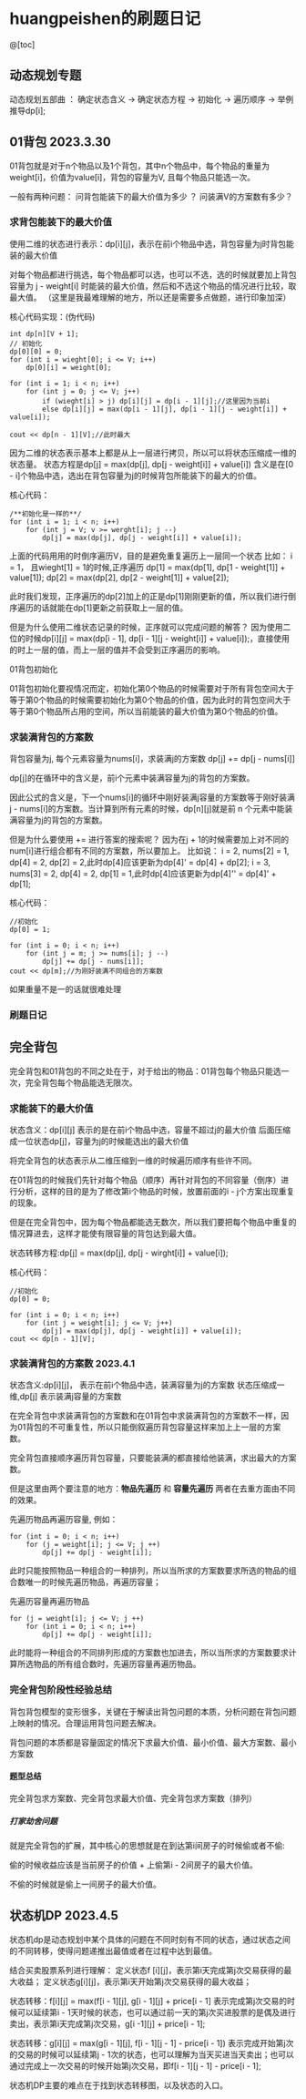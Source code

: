 # huangpeishen的刷题日记
@[toc]
## 动态规划专题
动态规划五部曲 ： 确定状态含义 -> 确定状态方程 -> 初始化 -> 遍历顺序 -> 举例推导dp[i];

## 01背包 2023.3.30
01背包就是对于n个物品以及1个背包，其中n个物品中，每个物品的重量为weight[i]，价值为value[i]，背包的容量为V, 且每个物品只能选一次。

一般有两种问题：
问背包能装下的最大价值为多少 ？
问装满V的方案数有多少？

### 求背包能装下的最大价值
使用二维的状态进行表示：dp[i][j]，表示在前i个物品中选，背包容量为j时背包能装的最大价值

对每个物品都进行挑选，每个物品都可以选，也可以不选，选的时候就要加上背包容量为 j - weight[i] 时能装的最大价值，然后和不选这个物品的情况进行比较，取最大值。
（这里是我最难理解的地方，所以还是需要多点做题，进行印象加深）

核心代码实现：(伪代码)
```
int dp[n][V + 1];
// 初始化
dp[0][0] = 0;
for (int i = wieght[0]; i <= V; i++)
    dp[0][i] = weight[0];

for (int i = 1; i < n; i++)
    for (int j = 0; j <= V; j++)
        if (wieght[i] > j) dp[i][j] = dp[i - 1][j];//这里因为当前i
        else dp[i][j] = max(dp[i - 1][j], dp[i - 1][j - weight[i]] + value[i]);

cout << dp[n - 1][V];//此时最大

```

因为二维的状态表示基本上都是从上一层进行拷贝，所以可以将状态压缩成一维的状态量。
状态方程是dp[j] = max(dp[j], dp[j - weight[i]] + value[i])
含义是在[0 - i]个物品中选，选出在背包容量为j的时候背包所能装下的最大的价值。

核心代码：
```
/**初始化是一样的**/
for (int i = 1; i < n; i++)
    for (int j = V; v >= werght[i]; j --)
        dp[j] = max(dp[j], dp[j - weight[i]] + value[i]);
```
上面的代码用用的时倒序遍历V，目的是避免重复遍历上一层同一个状态
比如：
i = 1， 且wieght[1] = 1的时候,正序遍历
dp[1] = max(dp[1], dp[1 - weight[1]] + value[1]);
dp[2] = max(dp[2], dp[2 - weight[1]] + value[2]);

此时我们发现，正序遍历的dp[2]加上的正是dp[1]刚刚更新的值，所以我们进行倒序遍历的话就能在dp[1]更新之前获取上一层的值。

但是为什么使用二维状态记录的时候，正序就可以完成问题的解答？
因为使用二位的时候dp[i][j] = max(dp[i - 1], dp[i - 1][j - weight[i]] + value[i]);，直接使用的时上一层的值，而上一层的值并不会受到正序遍历的影响。


01背包初始化

01背包初始化要视情况而定，初始化第0个物品的时候需要对于所有背包空间大于等于第0个物品的时候需要初始化为第0个物品的价值，因为此时的背包空间大于等于第0个物品所占用的空间，所以当前能装的最大价值为第0个物品的价值。

### 求装满背包的方案数
背包容量为j, 每个元素容量为nums[i]，求装满j的方案数
dp[j] += dp[j - nums[i]]

dp[j]的在循环中的含义是，前i个元素中装满容量为j的背包的方案数。

因此公式的含义是，下一个nums[i]的循环中刚好装满j容量的方案数等于刚好装满j - nums[i]的方案数。当计算到所有元素的时候，dp[n][j]就是前 n 个元素中能装满容量为j的背包的方案数。

但是为什么要使用 += 进行答案的搜索呢？
因为在j + 1的时候需要加上对不同的num[i]进行组合都有不同的方案数，所以要加上。
比如说：
i = 2, nums[2] = 1, dp[4] = 2, dp[2] = 2,此时dp[4]应该更新为dp[4]' = dp[4] + dp[2];
i = 3, nums[3] = 2, dp[4] = 2, dp[1] = 1,此时dp[4]应该更新为dp[4]'' = dp[4]' + dp[1];

核心代码：
```
//初始化
dp[0] = 1;

for (int i = 0; i < n; i++)
    for (int j = m; j >= nums[i]; j --)
        dp[j] += dp[j - nums[i]];
cout << dp[m];//为刚好装满不同组合的方案数
```
如果重量不是一的话就很难处理
### 刷题日记

## 完全背包
完全背包和01背包的不同之处在于，对于给出的物品：01背包每个物品只能选一次，完全背包每个物品能选无限次。

### 求能装下的最大价值
状态含义：dp[i][j] 表示的是在前i个物品中选，容量不超过j的最大价值
后面压缩成一位状态dp[j]，容量为j的时候能选出的最大价值

将完全背包的状态表示从二维压缩到一维的时候遍历顺序有些许不同。

在01背包的时候我们先针对每个物品（顺序）再针对背包的不同容量（倒序）进行分析，这样的目的是为了修改第i个物品的时候，放置前面的i - j个方案出现重复的现象。

但是在完全背包中，因为每个物品都能选无数次，所以我们要把每个物品中重复的情况算进去，这样才能使有限容量的背包达到最大值。

状态转移方程:dp[j] = max(dp[j], dp[j - wirght[i]] + value[i]);

核心代码：
```
//初始化
dp[0] = 0;

for (int i = 0; i < n; i++)
    for (int j = weight[i]; j <= V; j++)
        dp[j] = max(dp[j], dp[j - weight[i]] + value[i]);
cout << dp[n - 1][V];
```

### 求装满背包的方案数 2023.4.1
状态含义:dp[i][j]， 表示在前i个物品中选，装满容量为j的方案数
状态压缩成一维,dp[j] 表示装满j容量的方案数

在完全背包中求装满背包的方案数和在01背包中求装满背包的方案数不一样，因为01背包的不可重复性，所以只能倒叙遍历背包容量这样来加上上一层的方案数。

完全背包直接顺序遍历背包容量，只要能装满的都直接给他装满，求出最大的方案数。

但是这里由两个要注意的地方：**物品先遍历** 和 **容量先遍历** 两者在去重方面由不同的效果。

先遍历物品再遍历容量, 例如：
```
for (int i = 0; i < n; i++)
    for (j = weight[i]; j <= V; j ++)
        dp[j] += dp[j - weight[i]];
```
此时只能按照物品一种组合的一种排列，所以当所求的方案数要求所选的物品的组合数唯一的时候先遍历物品，再遍历容量；

先遍历容量再遍历物品
```
for (j = weight[i]; j <= V; j ++)
    for (int i = 0; i < n; i++)
        dp[j] += dp[j - weight[i]];
```
此时能将一种组合的不同排列形成的方案数也加进去，所以当所求的方案数要求计算所选物品的所有组合数时，先遍历容量再遍历物品。

### 完全背包阶段性经验总结
背包背包模型的变形很多，关键在于解读出背包问题的本质，分析问题在背包问题上映射的情况。合理运用背包问题去解决。

背包问题的本质都是容量固定的情况下求最大价值、最小价值、最大方案数、最小方案数

#### 题型总结
完全背包求方案数、完全背包求最大价值、完全背包求方案数（排列）

##### 打家劫舍问题
就是完全背包的扩展，其中核心的思想就是在到达第i间房子的时候偷或者不偷:

偷的时候收益应该是当前房子的价值 + 上偷第i - 2间房子的最大价值。

不偷的时候就是偷上一间房子的最大价值。

## 状态机DP 2023.4.5
状态机dp是动态规划中某个具体的问题在不同时刻有不同的状态，通过状态之间的不同转移，使得问题递推出最值或者在过程中达到最值。

结合买卖股票系列进行理解：
定义状态f [i][j]，表示第i天完成第j次交易获得的最大收益；
定义状态g[i][j]，表示第i天开始第j次交易获得的最大收益；

状态转移：f[i][j] = max(f[i - 1][j], g[i - 1][j] + price[i - 1]
表示完成第j次交易的时候可以延续第i - 1天时候的状态，也可以通过前一天的第j次买进股票的是偶及进行卖出，表示第i天完成第j次交易，g[i -1][j] + price[i - 1];

状态转移：g[i][j] = max(g[i - 1][j], f[i - 1][j - 1] - price[i - 1])
表示完成开始第j次的交易的时候可以延续第j - 1次的状态，也可以理解为当天买进当天卖出；也可以通过完成上一次交易的时候开始第j次交易，即f[i - 1][j - 1] - price[i - 1];

状态机DP主要的难点在于找到状态转移图，以及状态的入口。